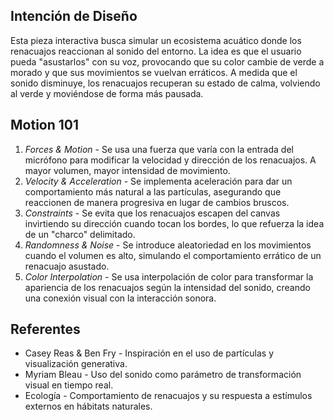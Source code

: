 ## Intención de Diseño
Esta pieza interactiva busca simular un ecosistema acuático donde los renacuajos reaccionan al sonido del entorno. 
La idea es que el usuario pueda "asustarlos" con su voz, provocando que su color cambie de verde a morado y que sus movimientos se vuelvan erráticos. 
A medida que el sonido disminuye, los renacuajos recuperan su estado de calma, volviendo al verde y moviéndose de forma más pausada.
## Motion 101
1. *Forces & Motion* - Se usa una fuerza que varía con la entrada del micrófono para modificar la velocidad y dirección de los renacuajos. A mayor volumen, mayor intensidad de movimiento.
2. *Velocity & Acceleration* - Se implementa aceleración para dar un comportamiento más natural a las partículas, asegurando que reaccionen de manera progresiva en lugar de cambios bruscos.
3. *Constraints* - Se evita que los renacuajos escapen del canvas invirtiendo su dirección cuando tocan los bordes, lo que refuerza la idea de un "charco" delimitado.
4. *Randomness & Noise* - Se introduce aleatoriedad en los movimientos cuando el volumen es alto, simulando el comportamiento errático de un renacuajo asustado.
5. *Color Interpolation* - Se usa interpolación de color para transformar la apariencia de los renacuajos según la intensidad del sonido, creando una conexión visual con la interacción sonora.
## Referentes
* Casey Reas & Ben Fry - Inspiración en el uso de partículas y visualización generativa.
* Myriam Bleau - Uso del sonido como parámetro de transformación visual en tiempo real.
* Ecología - Comportamiento de renacuajos y su respuesta a estímulos externos en hábitats naturales.
